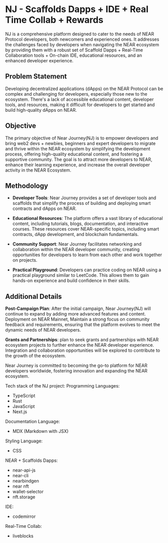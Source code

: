 # NJ - Scaffolds Dapps + IDE + Real Time Collab + Rewards

NJ is a comprehensive platform designed to cater to the needs of NEAR Protocol developers, both newcomers and experienced ones. It addresses the challenges faced by developers when navigating the NEAR ecosystem by providing them with a robust set of Scaffold Dapps + Real-Time Collaboration tools + On-chain IDE, educational resources, and an enhanced developer experience.

## Problem Statement

Developing decentralized applications (dApps) on the NEAR Protocol can be complex and challenging for developers, especially those new to the ecosystem. There's a lack of accessible educational content, developer tools, and resources, making it difficult for developers to get started and build high-quality dApps on NEAR.

## Objective

The primary objective of Near Journey(NJ) is to empower developers and bring web2 devs + newbies, beginners and expert developers to migrate and thrive within the NEAR ecosystem by simplifying the development process, offering high-quality educational content, and fostering a supportive community. The goal is to attract more developers to NEAR, enhance their learning experience, and increase the overall developer activity in the NEAR Ecosystem.

## Methodology

- **Developer Tools**: Near Journey provides a set of developer tools and scaffolds that simplify the process of building and deploying smart contracts and dApps on NEAR.

- **Educational Resources**: The platform offers a vast library of educational content, including tutorials, blogs, documentation, and interactive courses. These resources cover NEAR-specific topics, including smart contracts, dApp development, and blockchain fundamentals.

- **Community Support**: Near Journey facilitates networking and collaboration within the NEAR developer community, creating opportunities for developers to learn from each other and work together on projects.

- **Practical Playground**: Developers can practice coding on NEAR using a practical playground similar to LeetCode. This allows them to gain hands-on experience and build confidence in their skills.

## Additional Details

**Post-Campaign Plan**: After the initial campaign, Near Journey(NJ) will continue to expand by adding more advanced features and content. Deployment on NEAR Mainnet, Maintain a strong focus on community feedback and requirements, ensuring that the platform evolves to meet the dynamic needs of NEAR developers.

**Grants and Partnerships**: plan to seek grants and partnerships with NEAR ecosystem projects to further enhance the NEAR developer experience. Integration and collaboration opportunities will be explored to contribute to the growth of the ecosystem.

Near Journey is committed to becoming the go-to platform for NEAR developers worldwide, fostering innovation and expanding the NEAR ecosystem.

Tech stack of the NJ project:
Programming Languages:
- TypeScript
- Rust
- JavaScript
- Next.js

Documentation Language:
- MDX (Markdown with JSX)

Styling Language:
- CSS

NEAR + Scaffolds Dapps:
- near-api-js
- near-cli
- nearbindgen
- near nft
- wallet-selector
- nft.storage

IDE:
- codemirror

Real-Time Collab:
- liveblocks
